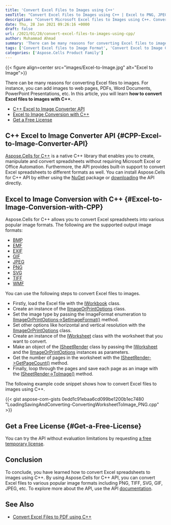 ```yaml
---
title: 'Convert Excel Files to Images using C++'
seoTitle: "Convert Excel Files to Images using C++ | Excel to PNG, JPEG, TIFF, GIF"
description: "Convert Microsoft Excel files to Images using C++. Convert Excel to PNG, JPEG, GIF, TIFF, SVG, and other image formats with C++."
date: Thu, 28 Jan 2021 09:26:16 +0000
draft: false
url: /2021/01/28/convert-excel-files-to-images-using-cpp/
author: Muhammad Ahmad
summary: 'There can be many reasons for converting Excel files to images like adding images to web pages, PDFs, Word Documents, PowerPoint Presentations, etc. In this article, we will learn **how to convert Excel files to images with C++**.'
tags: ['Convert Excel files to Image Format', 'Convert Excel to Image C++', 'Excel to Images', 'Excel to PNG', 'Excel to PNG C++']
categories: ['Aspose.Cells Product Family']
---
```




{{< figure align=center src="images/Excel-to-Image.jpg" alt="Excel to Image">}}


There can be many reasons for converting Excel files to images. For instance, you can add images to web pages, PDFs, Word Documents, PowerPoint Presentations, etc. In this article, you will learn **how to convert Excel files to images with C++**.

*   [C++ Excel to Image Converter API][1]
*   [Excel to Image Conversion with C++][2]
*   [Get a Free License][3]

## C++ Excel to Image Converter API {#CPP-Excel-to-Image-Converter-API}

[Aspose.Cells for C++][4] is a native C++ library that enables you to create, manipulate and convert spreadsheets without requiring Microsoft Excel or Office Automation. Furthermore, the API provides built-in support to convert Excel spreadsheets to different formats as well. You can install Aspose.Cells for C++ API by either using the [NuGet][5] package or [downloading][6] the API directly.

## Excel to Image Conversion with C++ {#Excel-to-Image-Conversion-with-CPP}

Aspose.Cells for C++ allows you to convert Excel spreadsheets into various popular image formats. The following are the supported output image formats:

*   [BMP][7]
*   [EMF][8]
*   [EXIF][9]
*   [GIF][10]
*   [JPEG][11]
*   [PNG][12]
*   [SVG][13]
*   [TIFF][14]
*   [WMF][15]

You can use the following steps to convert Excel files to images.

*   Firstly, load the Excel file with the [IWorkbook][16] class.
*   Create an instance of the [IImageOrPrintOptions][17] class.
*   Set the image type by passing the ImageFormat enumeration to [IImageOrPrintOptions->SetImageFormat()][18] method.
*   Set other options like horizontal and vertical resolution with the [IImageOrPrintOptions][19] class.
*   Create an instance of the [IWorksheet][20] class with the worksheet that you want to convert.
*   Make an object of the [ISheetRender][21] class by passing the [IWorksheet][22] and the [IImageOrPrintOptions][23] instances as parameters.
*   Get the number of pages in the worksheet with the [ISheetRender->GetPageCount()][24] method.
*   Finally, loop through the pages and save each page as an image with the [ISheetRender->ToImage()][25] method.

The following example code snippet shows how to convert Excel files to images using C++.

{{< gist aspose-com-gists 0edd1c91ebaa6cd099be1200b1ec7480 "LoadingSavingAndConverting-ConvertingWorksheetToImage_PNG.cpp" >}}

## Get a Free License {#Get-a-Free-License}

You can try the API without evaluation limitations by requesting [a free temporary license][26].

## Conclusion

To conclude, you have learned how to convert Excel spreadsheets to images using C++. By using Aspose.Cells for C++ API, you can convert Excel files to various popular image formats including PNG, TIFF, SVG, GIF, JPEG, etc. To explore more about the API, use the API [documentation][27].

## See Also

*   [Convert Excel Files to PDF using C++][28]




[1]: #CPP-Excel-to-Image-Converter-API
[2]: #Excel-to-Image-Conversion-with-CPP
[3]: #Get-a-Free-License
[4]: https://products.aspose.com/cells/cpp
[5]: https://www.nuget.org/packages/Aspose.Cells.Cpp
[6]: https://downloads.aspose.com/cells/cpp
[7]: https://docs.fileformat.com/image/bmp/
[8]: https://docs.fileformat.com/image/emf/
[9]: https://docs.fileformat.com/image/exif/
[10]: https://docs.fileformat.com/image/gif/
[11]: https://docs.fileformat.com/image/jpeg/
[12]: https://docs.fileformat.com/image/png/
[13]: https://docs.fileformat.com/page-description-language/svg/
[14]: https://docs.fileformat.com/image/tiff/
[15]: https://docs.fileformat.com/image/wmf/
[16]: https://apireference.aspose.com/cells/cpp/class/aspose.cells.i_workbook
[17]: https://apireference.aspose.com/cells/cpp/class/aspose.cells.rendering.i_image_or_print_options
[18]: https://apireference.aspose.com/cells/cpp/class/aspose.cells.rendering.i_image_or_print_options#a07895b627359bb2f6fbfa7cb620b4d60
[19]: https://apireference.aspose.com/cells/cpp/class/aspose.cells.rendering.i_image_or_print_options
[20]: https://apireference.aspose.com/cells/cpp/class/aspose.cells.i_worksheet
[21]: https://apireference.aspose.com/cells/cpp/class/aspose.cells.rendering.i_sheet_render
[22]: https://apireference.aspose.com/cells/cpp/class/aspose.cells.i_worksheet
[23]: https://apireference.aspose.com/cells/cpp/class/aspose.cells.rendering.i_image_or_print_options
[24]: https://apireference.aspose.com/cells/cpp/class/aspose.cells.rendering.i_sheet_render#a13f251d2a31714a530aca069e77886b3
[25]: https://apireference.aspose.com/cells/cpp/class/aspose.cells.rendering.i_sheet_render#a80d01c810678a541f294155064a75f46
[26]: https://purchase.aspose.com/temporary-license
[27]: https://docs.aspose.com/cells/cpp/
[28]: https://blog.aspose.com/2021/01/19/Convert-Excel-to-PDF-using-Cpp/





